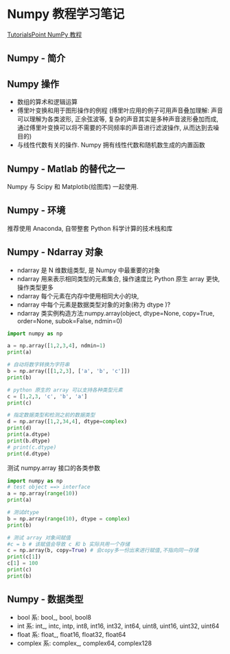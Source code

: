 # Numpy 教程学习笔记
[TutorialsPoint NumPy 教程](http://www.jianshu.com/p/57e3c0a92f3a)

## Numpy - 简介

## Numpy 操作
- 数组的算术和逻辑运算
- 傅里叶变换和用于图形操作的例程
  (傅里叶应用的例子可用声音叠加理解: 声音可以理解为各类波形, 正余弦波等, 复杂的声音其实是多种声音波形叠加而成, 通过傅里叶变换可以将不需要的不同频率的声音进行滤波操作, 从而达到去噪目的)
- 与线性代数有关的操作. Numpy 拥有线性代数和随机数生成的内置函数

## Numpy - Matlab 的替代之一
Numpy 与 Scipy 和 Matplotib(绘图库) 一起使用.


## Numpy - 环境
推荐使用 Anaconda, 自带整套 Python 科学计算的技术栈和库


## Numpy - Ndarray 对象
- ndarray 是 N 维数组类型, 是 Numpy 中最重要的对象
- ndarray 用来表示相同类型的元素集合, 操作速度比 Python 原生 array 更快, 操作类型更多
- ndarray 每个元素在内存中使用相同大小的块,
- ndarray 中每个元素是数据类型对象的对象(称为 dtype )?
- ndarray 类实例构造方法:numpy.array(object, dtype=None, copy=True, order=None, subok=False, ndmin=0)
```python
import numpy as np

a = np.array([1,2,3,4], ndmin=1)
print(a)

# 自动将数字转换为字符串
b = np.array([[1,2,3], ['a', 'b', 'c']])
print(b)

# python 原生的 array 可以支持各种类型元素
c = [1,2,3, 'c', 'b', 'a']
print(c)

# 指定数据类型和检测之前的数据类型
d = np.array([1,2,34,4], dtype=complex)
print(d)
print(a.dtype)
print(b.dtype)
# print(c.dtype)
print(d.dtype)
```

测试 numpy.array 接口的各类参数
```python
import numpy as np
# test object ==> interface
a = np.array(range(10))
print(a)

# 测试dtype
b = np.array(range(10), dtype = complex)
print(b)

# 测试 array 对象间赋值
#c = b # 该赋值会导致 c 和 b 实际共用一个存储
c = np.array(b, copy=True) # 会copy多一份出来进行赋值,不指向同一存储
print(c[1])
c[1] = 100
print(c)
print(b)
```

## Numpy - 数据类型
- bool 系: bool_, bool, bool8
- int 系: int_, intc, intp, int8, int16, int32, int64, uint8, uint16, uint32, uint64
- float 系: float_, float16, float32, float64
- complex 系: complex_, complex64, complex128

## 




